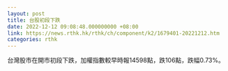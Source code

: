 ```yaml
---
layout: post
title: 台股初段下跌
date: 2022-12-12 09:08:48.000000000 +08:00
link: https://news.rthk.hk/rthk/ch/component/k2/1679401-20221212.htm
categories: rthk
---
```


台灣股市在開市初段下跌，加權指數較早時報14598點，跌106點，跌幅0.73%。
